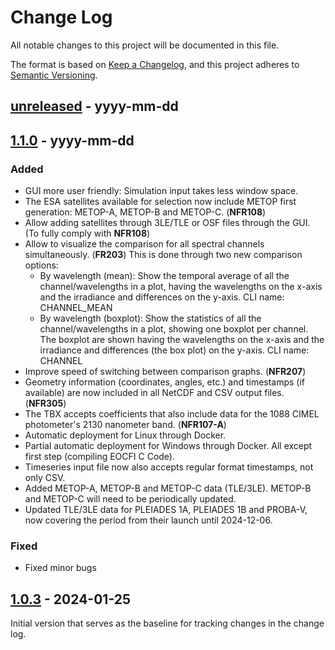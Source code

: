 # Change Log

All notable changes to this project will be documented in this file.

The format is based on [Keep a Changelog](https://keepachangelog.com/en/1.1.0/),
and this project adheres to [Semantic Versioning](https://semver.org/spec/v2.0.0.html).

## [unreleased] - yyyy-mm-dd

## [1.1.0] - yyyy-mm-dd

### Added

- GUI more user friendly: Simulation input takes less window space.
- The ESA satellites available for selection now include METOP first generation: METOP-A, METOP-B and METOP-C. (**NFR108**)
- Allow adding satellites through 3LE/TLE or OSF files through the GUI. (To fully comply with **NFR108**)
- Allow to visualize the comparison for all spectral channels simultaneously. (**FR203**) This is done through two new comparison options:
  - By wavelength (mean): Show the temporal average of all the channel/wavelengths in a plot, having the wavelengths on the x-axis and the irradiance and differences on the y-axis. CLI name: CHANNEL_MEAN
  - By wavelength (boxplot): Show the statistics of all the channel/wavelengths in a plot, showing one boxplot per channel. The boxplot are shown having the wavelengths on the x-axis and the irradiance and differences (the box plot) on the y-axis. CLI name: CHANNEL
- Improve speed of switching between comparison graphs. (**NFR207**)
- Geometry information (coordinates, angles, etc.) and timestamps (if available) are now included in all NetCDF and CSV output files. (**NFR305**)
- The TBX accepts coefficients that also include data for the 1088 CIMEL photometer's 2130 nanometer band. (**NFR107-A**)
- Automatic deployment for Linux through Docker.
- Partial automatic deployment for Windows through Docker. All except first step (compiling EOCFI C Code).
- Timeseries input file now also accepts regular format timestamps, not only CSV.
- Added METOP-A, METOP-B and METOP-C data (TLE/3LE). METOP-B and METOP-C will need to be periodically updated.
- Updated TLE/3LE data for PLEIADES 1A, PLEIADES 1B and PROBA-V, now covering the period from their launch until 2024-12-06.

### Fixed

- Fixed minor bugs

## [1.0.3] - 2024-01-25

Initial version that serves as the baseline for tracking changes in the change log.


[unreleased]: https://github.com/LIME-ESA/lime_tbx/compare/v1.1.0...HEAD
[1.1.0]: https://github.com/LIME-ESA/lime_tbx/compare/v1.0.3...v1.1.0
[1.0.3]: https://github.com/LIME-ESA/lime_tbx/releases/tag/v1.0.3
